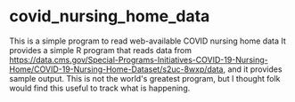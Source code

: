 # covid_nursing_home_data
This is a simple program to read web-available COVID nursing home data 
It provides a simple R program that reads data from 
https://data.cms.gov/Special-Programs-Initiatives-COVID-19-Nursing-Home/COVID-19-Nursing-Home-Dataset/s2uc-8wxp/data,
and it provides sample output.
This is not the world's greatest program, but 
I thought folk would find this useful to track what is happening.

